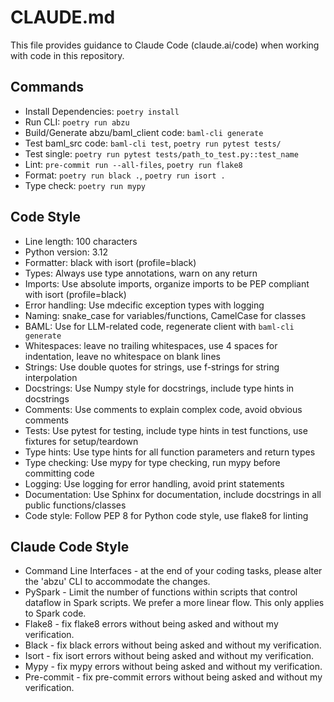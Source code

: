 # CLAUDE.md

This file provides guidance to Claude Code (claude.ai/code) when working with code in this repository.

## Commands

- Install Dependencies: `poetry install`
- Run CLI: `poetry run abzu`
- Build/Generate abzu/baml_client code: `baml-cli generate`
- Test baml_src code: `baml-cli test`, `poetry run pytest tests/`
- Test single: `poetry run pytest tests/path_to_test.py::test_name`
- Lint: `pre-commit run --all-files`, `poetry run flake8`
- Format: `poetry run black .`, `poetry run isort .`
- Type check: `poetry run mypy`

## Code Style

- Line length: 100 characters
- Python version: 3.12
- Formatter: black with isort (profile=black)
- Types: Always use type annotations, warn on any return
- Imports: Use absolute imports, organize imports to be PEP compliant with isort (profile=black)
- Error handling: Use mdecific exception types with logging
- Naming: snake_case for variables/functions, CamelCase for classes
- BAML: Use for LLM-related code, regenerate client with `baml-cli generate`
- Whitespaces: leave no trailing whitespaces, use 4 spaces for indentation, leave no whitespace on blank lines
- Strings: Use double quotes for strings, use f-strings for string interpolation
- Docstrings: Use Numpy style for docstrings, include type hints in docstrings
- Comments: Use comments to explain complex code, avoid obvious comments
- Tests: Use pytest for testing, include type hints in test functions, use fixtures for setup/teardown
- Type hints: Use type hints for all function parameters and return types
- Type checking: Use mypy for type checking, run mypy before committing code
- Logging: Use logging for error handling, avoid print statements
- Documentation: Use Sphinx for documentation, include docstrings in all public functions/classes
- Code style: Follow PEP 8 for Python code style, use flake8 for linting

## Claude Code Style

- Command Line Interfaces - at the end of your coding tasks, please alter the 'abzu' CLI to accommodate the changes.
- PySpark - Limit the number of functions within scripts that control dataflow in Spark scripts. We prefer a more linear flow. This only applies to Spark code.
- Flake8 - fix flake8 errors without being asked and without my verification.
- Black - fix black errors without being asked and without my verification.
- Isort - fix isort errors without being asked and without my verification.
- Mypy - fix mypy errors without being asked and without my verification.
- Pre-commit - fix pre-commit errors without being asked and without my verification.
